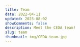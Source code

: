 ```yaml
---
title: Team
date: 2022-04-11
updated: 2023-08-02
showComments: false
description: Meet the CEDA team!
slug: team
thumbnail: img/CEDA-team.jpg
---
```

